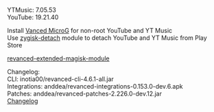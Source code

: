 YTMusic: 7.05.53  
YouTube: 19.21.40  

Install [Vanced MicroG](https://github.com/TeamVanced/VancedMicroG/releases) for non-root YouTube and YT Music  
Use [zygisk-detach](https://github.com/j-hc/zygisk-detach) module to detach YouTube and YT Music from Play Store  

[revanced-extended-magisk-module](https://github.com/MatadorProBr/revanced-extended-magisk-module)  

Changelog:  
CLI: inotia00/revanced-cli-4.6.1-all.jar  
Integrations: anddea/revanced-integrations-0.153.0-dev.6.apk  
Patches: anddea/revanced-patches-2.226.0-dev.12.jar  
[Changelog](https://github.com/anddea/revanced-patches/releases/tag/vdev.12)  
